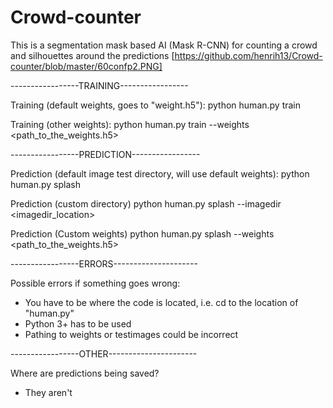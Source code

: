 # Crowd-counter
This is a segmentation mask based AI (Mask R-CNN) for counting a crowd and silhouettes around the predictions
[https://github.com/henrih13/Crowd-counter/blob/master/60confp2.PNG]


-----------------TRAINING-----------------

Training (default weights, goes to "weight.h5"):
python human.py train

Training (other weights):
python human.py train --weights <path_to_the_weights.h5>


-----------------PREDICTION-----------------

Prediction (default image test directory, will use default weights):
python human.py splash

Prediction (custom directory)
python human.py splash --imagedir <imagedir_location>

Prediction (Custom weights)
python human.py splash --weights <path_to_the_weights.h5>


-----------------ERRORS---------------------

Possible errors if something goes wrong:
- You have to be where the code is located, i.e. cd to the location of "human.py"
- Python 3+ has to be used
- Pathing to weights or testimages could be incorrect


-----------------OTHER----------------------

Where are predictions being saved?
- They aren't
